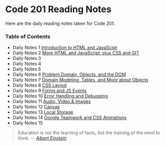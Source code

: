 # **Code 201 Reading Notes**
Here are the daily reading notes taken for Code 201. 
  
### <addr> Table of Contents
* Daily Notes 1 [Introduction to HTML and JavaScipt](201/class-01.md)
* Daily Notes 2 [More HTML and JavaScript, plus CSS and GIT](201/class-02.md)
* Daily Notes 3
* Daily Notes 4
* Daily Notes 5
* Daily Notes 6 [Problem Domain, Objects, and the DOM](201/class-06.md)
* Daily Notes 7 [Domain Modeling, Tables, and More about Objects](201/class-07.md)
* Daily Notes 8 [CSS Layout](201/class-08.md)
* Daily Notes 9 [Forms and JS Events](201/class-09.md)
* Daily Notes 10 [Error Handling and Debugging](201/class-10.md)
* Daily Notes 11 [Audio, Video,& Images](201/class-11.md)
* Daily Notes 12 [Canvas](201/class-12.md)
* Daily Notes 13 [Local Storage](201/class-13.md)
* Daily Notes 14 [Google Teamwork and CSS Animations](201/class-14.md)
* Daily Notes 15
 
 

>Education is not the learning of facts,
>but the training of the mind to think.
> -- <cite>[Albert Einstein][1]</cite>

[1]:https://www.goodreads.com/quotes/6137386-education-is-not-the-learning-of-facts-but-the-training
